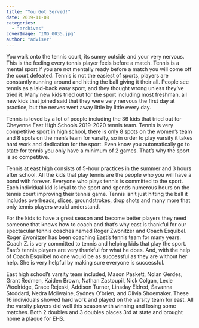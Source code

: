 ```yaml
---
title: "You Got Served!"
date: 2019-11-08
categories: 
  - "archives"
coverImage: "IMG_0035.jpg"
author: "adviser"
---
```


You walk onto the tennis court, its sunny outside and your very nervous. This is the feeling every tennis player feels before a match. Tennis is a mental sport if you are not mentally ready before a match you will come off the court defeated. Tennis is not the easiest of sports, players are constantly running around and hitting the ball giving it their all. People see tennis as a laid-back easy sport, and they thought wrong unless they’ve tried it. Many new kids tried out for the sport including most freshman, all new kids that joined said that they were very nervous the first day at practice, but the nerves went away little by little every day.

Tennis is loved by a lot of people including the 36 kids that tried out for Cheyenne East High Schools 2019-2020 tennis team. Tennis is very competitive sport in high school, there is only 8 spots on the women’s team and 8 spots on the men’s team for varsity, so in order to play varsity it takes hard work and dedication for the sport. Even know you automatically go to state for tennis you only have a minimum of 2 games. That’s why the sport is so competitive.

Tennis at east high consists of 5-hour practices in the summer and 3 hours after school. All the kids that play tennis are the people who you will have a bond with forever. Everyone who plays tennis is committed to the sport. Each individual kid is loyal to the sport and spends numerous hours on the tennis court improving their tennis game. Tennis isn’t just hitting the ball it includes overheads, slices, groundstrokes, drop shots and many more that only tennis players would understand.

For the kids to have a great season and become better players they need someone that knows how to coach and that’s why east is thankful for our spectacular tennis coaches named Roger Zwonitzer and Coach Esquibel. Roger Zwonitzer has been coaching East’s tennis team for many years. Coach Z. is very committed to tennis and helping kids that play the sport. East’s tennis players are very thankful for what he does. And, with the help of Coach Esquibel no one would be as successful as they are without her help. She is very helpful by making sure everyone is successful.

East high school’s varsity team included, Mason Paskett, Nolan Gerdes, Grant Redmen, Kaiden Brown, Nathan Zastoupil, Nick Colgan, Lexie Woolridge, Grace Rejeski, Addison Turner, Linsday Eldred, Savanna Stoddard, Nedra Mcilwaine, Sydney O’brien, and Olivia Shoemaker. These 16 individuals showed hard work and played on the varsity team for east. All the varsity players did well this season with winning and losing some matches. Both 2 doubles and 3 doubles places 3rd at state and brought home a plaque for EHS.
